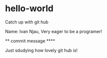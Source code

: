 # hello-world
Catch up with git hub

Name:  Ivan Njau,
Very eager to be a programer!


** commit message ****

Just sdudying how lovely git hub is!
